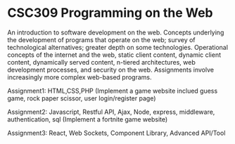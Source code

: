 # CSC309 Programming on the Web

An introduction to software development on the web. Concepts underlying the development of programs that operate on the web;
survey of technological alternatives; greater depth on some technologies. Operational concepts of the internet and the web, static
client content, dynamic client content, dynamically served content, n-tiered architectures, web development processes, and security
on the web. Assignments involve increasingly more complex web-based programs.

Assignment1: HTML,CSS,PHP (Implement a game website inclued guess game, rock paper scissor, user login/register page)

Assignment2: Javascript, Restful API, Ajax, Node, express, middleware, authentication, sql (Implement a fortnite game website)

Assignment3: React, Web Sockets, Component Library, Advanced API/Tool
